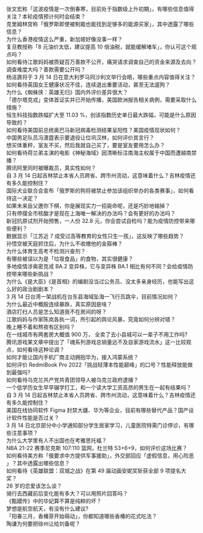 张文宏称「这波疫情是一次倒春寒，目前处于指数级上升初期」，有哪些信息值得关注？本轮疫情预计何时会结束？  
克里姆林宫称「俄罗斯即使被制裁也能找到足够多的能源买家」，其中透露了哪些信息？  
为什么香港疫情这么严重，新加坡好像没事一样？  
复旦教授称「8 元油价太低，建议提高 10 倍油税，就能缓解堵车」，你认可这个观点吗？  
如何看待江歌妈妈被质疑百万善款不公开，痛哭请求调查自己的资金来源及去向？调查难度大吗？善款需要公开吗？  
杨洁篪将于 3 月 14 日在意大利罗马同沙利文举行会晤，哪些重点内容值得关注？  
如何看待英国女王健康状况不佳，连续退出重要活动，甚至无法遛狗？  
为什么《蜘蛛侠：英雄无归》国内外评价差异很大？  
「德尔塔克戎」变体首证实并已开始传播，美国欧洲报告相关病例，需要采取什么措施？  
恒生科技指数跌幅扩大至 11.03 %，创该指数历史单日最大跌幅，可能是什么原因导致的？  
如何看待美国前总统奥巴马新冠病毒检测结果呈阳性？美国疫情现状如何？  
中国男足队员冯潇霆表示要退役让位巩汉林，如何评价其言行？  
想买体重秤，室友不买，然后我就自己买了，要是室友要用怎么办？  
如何看待荷兰弟主演的电影《神秘海域》因清晰标注南海主权属于中国而遭越南禁播？  
腾讯阿里同时被曝裁员，真实性如何？  
自 3 月 14 日起吉林禁止本省人员跨省、跨市州流动，这意味着什么？吉林疫情还有多久能控制住？  
国际犬业联合会宣布「俄罗斯的狗将被禁止参加该组织举办的各类赛事」，如何看待这一决定？  
如果未来岳父邀你下棋，你是展现实力一招毙命呢，还是巧妙地输掉？  
只有停摆全市核酸才是现在上海唯一解决的办法吗？会有更好的办法吗？  
新冠抗原试剂开始预售，一人份 32.8 元，你会尝试自检吗？能为疫情防控带来哪些便利？  
数据显示「江苏近 7 成受过高等教育的女性只生一孩」，这反映了哪些趋势？  
孙悟空被天庭抓住后，为什么不收缴他的金箍棒？  
为什么体育生高考不检测兴奋剂？  
有哪些被误以为是「垃圾食品」的食物，其实很健康？  
多地疫情涉奥密克戎 BA.2 变异株，它与变异株 BA.1 相比有何不同？会给疫情防控带来哪些新挑战？  
为什么《是大臣》《是首相》的编剧没当过公务员、没太多亲身经历，也能写出这么好的政治剧剧本？  
3 月 14 日台湾一架战机在台东县海域坠海一飞行员跳伞，目前情况如何？  
为什么最近中概股连续暴跌，真实原因是啥？  
酒店打扫人员是怎么知道我不在房间的呀？  
江歌妈妈与作家陈岚各执一词，所引起的舆论风暴，究竟如何分辨对错？  
晚上睡不着和熬夜有区别吗？  
在一线城市有两套房大概值 900 万， 全卖了去小县城可以一辈子不用工作吗?  
腾讯游戏某文章中提出了「魂系列游戏总销量远不及自家游戏流水」这一比较观点，如何看待这种论调？  
如何才能让国内手机厂商主动拥抱华为，接入鸿蒙系统？  
如何评价 RedmiBook Pro 2022「挑战轻薄本性能巅峰」的口号？性能释放能做到最强吗?  
如何看待乌克兰共产党共青团领导人被乌克兰政府逮捕？  
一个低学历女生早早辍学打工，和一个读大学工资高昂的男生在一起有结果吗？  
自 3 月 14 日起吉林禁止本省人员跨省、跨市州流动，这意味着什么？吉林疫情还有多久能控制住？  
美国在线协同软件 Figma 封禁大疆、华为等企业，目前有哪些替代产品？国产设计软件性能是否过关？  
3 月 14 日北京部分中小学通知部分学生居家学习，儿童医院特需门诊停诊，有哪些注意事项？  
为什么大学里有人不出国也在考雅思托福？  
NBA 21-22 赛季尼克斯 107:110 篮网，杜兰特 53+6+9，如何评价这场比赛？  
如何看待美方称「俄要求中方提供军事援助」，外交部回应「虚假信息，用心险恶 」？其中透露出哪些信息？  
如何看待《英雄联盟：双城之战》在第 49 届动画安妮奖斩获全部 9 项提名大奖？  
26 岁的恋爱该怎么谈？  
骑行去西藏前后变化能有多大？可以用照片回答吗？  
《甄嬛传》中的华妃算不算是纯粹的坏？  
梦想是航空航天，有没有什么建议?  
「阳春三月，香椿芽开始萌动」，你都知道哪些香椿的花式吃法？  
陶谦为何要把徐州让给刘备呢？  
